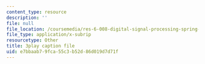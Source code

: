 ```yaml
---
content_type: resource
description: ''
file: null
file_location: /coursemedia/res-6-008-digital-signal-processing-spring-2011/e7bbaab79fca55c3b52d86d019d7d71f_dHveJh0UbY8.srt
file_type: application/x-subrip
resourcetype: Other
title: 3play caption file
uid: e7bbaab7-9fca-55c3-b52d-86d019d7d71f
---
```

